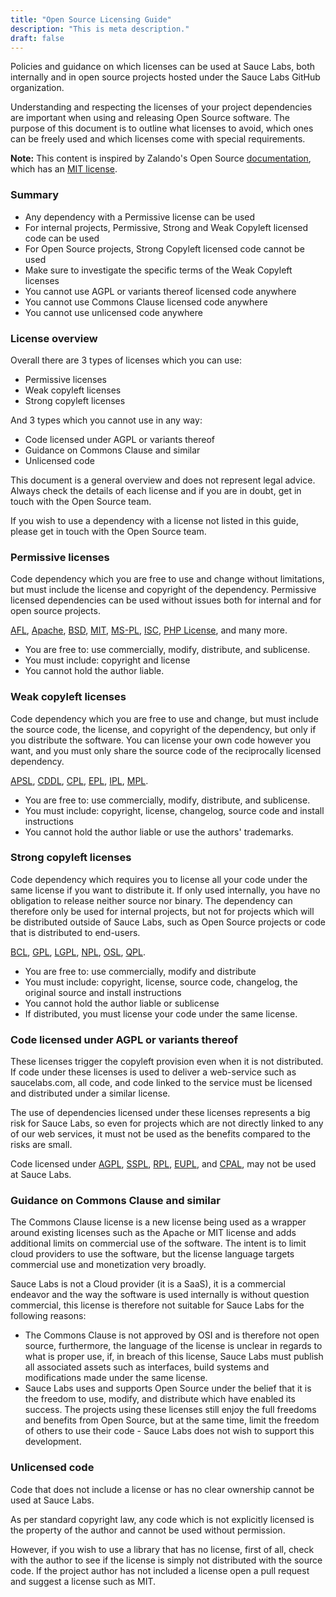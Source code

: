 ```yaml
---
title: "Open Source Licensing Guide"
description: "This is meta description."
draft: false
---
```


Policies and guidance on which licenses can be used at Sauce Labs, both internally and in open source projects hosted under the Sauce Labs GitHub organization.

Understanding and respecting the licenses of your project dependencies are important when using and releasing Open Source software. The purpose of this document is to outline what licenses to avoid, which ones can be freely used and which licenses come with special requirements.

__Note:__ This content is inspired by Zalando's Open Source [documentation](https://opensource.zalando.com/docs), which has an [MIT license](https://github.com/zalando/zalando.github.io/blob/master/LICENSE).

### Summary

- Any dependency with a Permissive license can be used
- For internal projects, Permissive, Strong and Weak Copyleft licensed code can be used
- For Open Source projects, Strong Copyleft licensed code cannot be used
- Make sure to investigate the specific terms of the Weak Copyleft licenses
- You cannot use AGPL or variants thereof licensed code anywhere
- You cannot use Commons Clause licensed code anywhere
- You cannot use unlicensed code anywhere

### License overview
Overall there are 3 types of licenses which you can use:

- Permissive licenses
- Weak copyleft licenses
- Strong copyleft licenses

And 3 types which you cannot use in any way:

- Code licensed under AGPL or variants thereof
- Guidance on Commons Clause and similar
- Unlicensed code

This document is a general overview and does not represent legal advice. Always check the details of each license and if you are in doubt, get in touch with the Open Source team.

If you wish to use a dependency with a license not listed in this guide, please get in touch with the Open Source team.

### Permissive licenses
Code dependency which you are free to use and change without limitations, but must include the license and copyright of the dependency. Permissive licensed dependencies can be used without issues both for internal and for open source projects.

[AFL](https://tldrlegal.com/l/afl3), [Apache](https://tldrlegal.com/l/apache2), [BSD](https://tldrlegal.com/l/bsd3), [MIT](https://tldrlegal.com/l/mit), [MS-PL](https://tldrlegal.com/l/mspl), [ISC](https://tldrlegal.com/l/isc), [PHP License](https://tldrlegal.com/license/the-php-license-3.0.1), and many more.

- You are free to: use commercially, modify, distribute, and sublicense.
- You must include: copyright and license
- You cannot hold the author liable.

### Weak copyleft licenses
Code dependency which you are free to use and change, but must include the source code, the license, and copyright of the dependency, but only if you distribute the software. You can license your own code however you want, and you must only share the source code of the reciprocally licensed dependency.

[APSL](https://tldrlegal.com/l/aspl2), [CDDL](https://tldrlegal.com/l/cddl), [CPL](https://tldrlegal.com/license/common-public-license-1.0-(cpl-1.0)), [EPL](https://tldrlegal.com/l/epl), [IPL](https://tldrlegal.com/l/ipl), [MPL](https://tldrlegal.com/l/mpl-2.0).

- You are free to: use commercially, modify, distribute, and sublicense.
- You must include: copyright, license, changelog, source code and install instructions
- You cannot hold the author liable or use the authors' trademarks.

### Strong copyleft licenses
Code dependency which requires you to license all your code under the same license if you want to distribute it. If only used internally, you have no obligation to release neither source nor binary. The dependency can therefore only be used for internal projects, but not for projects which will be distributed outside of Sauce Labs, such as Open Source projects or code that is distributed to end-users.

[BCL](https://www.oracle.com/downloads/licenses/binary-code-license.html), [GPL](https://tldrlegal.com/l/gpl-3.0), [LGPL](https://tldrlegal.com/l/lgpl-3.0), [NPL](https://tldrlegal.com/license/netscape-public-license-v1.1-(npl-1.1)), [OSL](https://tldrlegal.com/license/open-software-license-2.1-(osl-2.1)), [QPL](https://tldrlegal.com/license/q-public-license-1.0-(qpl-1.0)).

- You are free to: use commercially, modify and distribute
- You must include: copyright, license, source code, changelog, the original source and install instructions
- You cannot hold the author liable or sublicense
- If distributed, you must license your code under the same license.

### Code licensed under AGPL or variants thereof
These licenses trigger the copyleft provision even when it is not distributed. If code under these licenses is used to deliver a web-service such as saucelabs.com, all code, and code linked to the service must be licensed and distributed under a similar license.

The use of dependencies licensed under these licenses represents a big risk for Sauce Labs, so even for projects which are not directly linked to any of our web services, it must not be used as the benefits compared to the risks are small.

Code licensed under [AGPL](https://tldrlegal.com/l/agpl3), [SSPL](https://www.mongodb.com/licensing/server-side-public-license), [RPL](https://tldrlegal.com/license/reciprocal-public-license-1.5-(rpl-1.5)), [EUPL](https://spdx.org/licenses/EUPL-1.2.html), and [CPAL](https://tldrlegal.com/license/common-public-attribution-license-version-1.0-(cpal-1.0)), may not be used at Sauce Labs.

### Guidance on Commons Clause and similar
The Commons Clause license is a new license being used as a wrapper around existing licenses such as the Apache or MIT license and adds additional limits on commercial use of the software. The intent is to limit cloud providers to use the software, but the license language targets commercial use and monetization very broadly.

Sauce Labs is not a Cloud provider (it is a SaaS), it is a commercial endeavor and the way the software is used internally is without question commercial, this license is therefore not suitable for Sauce Labs for the following reasons:

- The Commons Clause is not approved by OSI and is therefore not open source, furthermore, the language of the license is unclear in regards to what is proper use, if, in breach of this license, Sauce Labs must publish all associated assets such as interfaces, build systems and modifications made under the same license.
- Sauce Labs uses and supports Open Source under the belief that it is the freedom to use, modify, and distribute which have enabled its success. The projects using these licenses still enjoy the full freedoms and benefits from Open Source, but at the same time, limit the freedom of others to use their code - Sauce Labs does not wish to support this development.

### Unlicensed code
Code that does not include a license or has no clear ownership cannot be used at Sauce Labs.

As per standard copyright law, any code which is not explicitly licensed is the property of the author and cannot be used without permission.

However, if you wish to use a library that has no license, first of all, check with the author to see if the license is simply not distributed with the source code. If the project author has not included a license open a pull request and suggest a license such as MIT.
